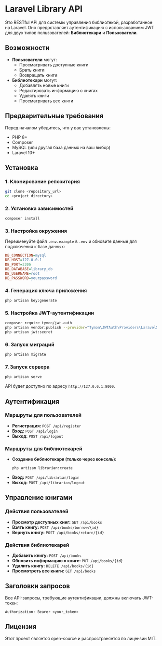 # Laravel Library API

Это RESTful API для системы управления библиотекой, разработанное на Laravel. Оно предоставляет аутентификацию с использованием JWT для двух типов пользователей: **Библиотекари** и **Пользователи**.

## Возможности
- **Пользователи** могут:
  - Просматривать доступные книги
  - Брать книги
  - Возвращать книги
- **Библиотекари** могут:
  - Добавлять новые книги
  - Редактировать информацию о книгах
  - Удалять книги
  - Просматривать все книги

## Предварительные требования
Перед началом убедитесь, что у вас установлены:
- PHP 8+
- Composer
- MySQL (или другая база данных на ваш выбор)
- Laravel 10+

## Установка

### 1. Клонирование репозитория
```bash
git clone <repository_url>
cd <project_directory>
```

### 2. Установка зависимостей
```bash
composer install
```

### 3. Настройка окружения
Переименуйте файл `.env.example` в `.env` и обновите данные для подключения к базе данных:
```ini
DB_CONNECTION=mysql
DB_HOST=127.0.0.1
DB_PORT=3306
DB_DATABASE=library_db
DB_USERNAME=root
DB_PASSWORD=yourpassword
```

### 4. Генерация ключа приложения
```bash
php artisan key:generate
```

### 5. Настройка JWT-аутентификации
```bash
composer require tymon/jwt-auth
php artisan vendor:publish --provider="Tymon\JWTAuth\Providers\LaravelServiceProvider"
php artisan jwt:secret
```

### 6. Запуск миграций
```bash
php artisan migrate
```

### 7. Запуск сервера
```bash
php artisan serve
```
API будет доступно по адресу `http://127.0.0.1:8000`.

## Аутентификация

### Маршруты для пользователей
- **Регистрация:** `POST /api/register`
- **Вход:** `POST /api/login`
- **Выход:** `POST /api/logout`

### Маршруты для библиотекарей
- **Создание библиотекаря (только через консоль):**
  ```bash
  php artisan librarian:create
  ```
- **Вход:** `POST /api/librarian/login`
- **Выход:** `POST /api/librarian/logout`

## Управление книгами

### Действия пользователей
- **Просмотр доступных книг:** `GET /api/books`
- **Взять книгу:** `POST /api/books/borrow/{id}`
- **Вернуть книгу:** `POST /api/books/return/{id}`

### Действия библиотекарей
- **Добавить книгу:** `POST /api/books`
- **Обновить информацию о книге:** `PUT /api/books/{id}`
- **Удалить книгу:** `DELETE /api/books/{id}`
- **Просмотреть все книги:** `GET /api/books`

## Заголовки запросов
Все API-запросы, требующие аутентификации, должны включать JWT-токен:
```http
Authorization: Bearer <your_token>
```

## Лицензия
Этот проект является open-source и распространяется по лицензии MIT.

